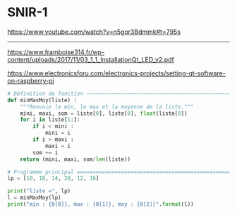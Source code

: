 # SNIR-1

https://www.youtube.com/watch?v=n5gor3Bdmmk#t=795s

---

https://www.framboise314.fr/wp-content/uploads/2017/11/03_1_1_InstallationQt_LED_v2.pdf

https://www.electronicsforu.com/electronics-projects/setting-qt-software-on-raspberry-pi

```python
# Définition de fonction ~~~~~~~~~~~~~~~~~~~~~~~~~~~~~~~~~~~~~~~~~~~~~~~~~~~~~~
def minMaxMoy(liste) :
    """Renvoie le min, le max et la moyenne de la liste."""
    mini, maxi, som = liste[0], liste[0], float(liste[0])
    for i in liste[1:]:
        if i < mini :
            mini = i
        if i > maxi :
            maxi = i
        som += i
    return (mini, maxi, som/len(liste))

# Programme principal =========================================================
lp = [10, 18, 14, 20, 12, 16]

print("liste =", lp)
l = minMaxMoy(lp)
print("min : {0[0]}, max : {0[1]}, moy : {0[2]}".format(l))
```
